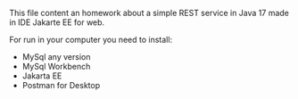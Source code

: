 This file content an homework about a simple REST service in Java 17 made in IDE Jakarte EE for web.

For run in your computer you need to install:

- MySql any version
- MySql Workbench
- Jakarta EE
- Postman for Desktop
